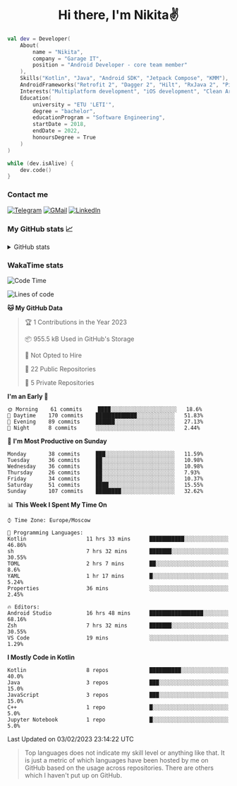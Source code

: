 <h1 align="center">
Hi there, I'm Nikita✌️
</h1>

```kotlin
val dev = Developer(
    About(
        name = "Nikita",
        company = "Garage IT",
        position = "Android Developer - core team member"
    ),
    Skills("Kotlin", "Java", "Android SDK", "Jetpack Compose", "KMM"),
    AndroidFrameworks("Retrofit 2", "Dagger 2", "Hilt", "RxJava 2", "Picasso", "Kotlin Coroutines"),
    Interests("Multiplatform development", "iOS development", "Clean Architecture"),
    Education(
        university = "ETU 'LETI'",
        degree = "bachelor",
        educationProgram = "Software Engineering",
        startDate = 2018,
        endDate = 2022,
        honoursDegree = True
    )
)

while (dev.isAlive) {
    dev.code()
}
```

### Contact me

[![Telegram](https://img.shields.io/badge/Telegram-white?style=for-the-badge&logo=telegram&logoColor=29e9ea)](https://t.me/po4yka)
[![GMail](https://img.shields.io/badge/Gmail-white?style=for-the-badge&logo=gmail&logoColor=d14836)](mailto:pochaev.nik@gmail.com)
[![LinkedIn](https://img.shields.io/badge/linkedin%20-white.svg?&style=for-the-badge&logo=linkedin&logoColor=%230077B5)](https://www.linkedin.com/in/nikita-pochaev-415b5a1a1)

### My GitHub stats 📈

<details>
  <summary>GitHub stats</summary>
  <p align="center">
    <img src="https://github-readme-stats.vercel.app/api?username=po4yka&show_icons=true&theme=dark" />
  </p>
</details>

### WakaTime stats

<!--START_SECTION:waka-->
![Code Time](http://img.shields.io/badge/Code%20Time-3%2C581%20hrs%2027%20mins-blue)

![Lines of code](https://img.shields.io/badge/From%20Hello%20World%20I%27ve%20Written-179%20Thousand%20lines%20of%20code-blue)

**🐱 My GitHub Data** 

> 🏆 1 Contributions in the Year 2023
 > 
> 📦 955.5 kB Used in GitHub's Storage 
 > 
> 🚫 Not Opted to Hire
 > 
> 📜 22 Public Repositories 
 > 
> 🔑 5 Private Repositories  
 > 
**I'm an Early 🐤** 

```text
🌞 Morning    61 commits     ████░░░░░░░░░░░░░░░░░░░░░   18.6% 
🌆 Daytime    170 commits    █████████████░░░░░░░░░░░░   51.83% 
🌃 Evening    89 commits     ██████░░░░░░░░░░░░░░░░░░░   27.13% 
🌙 Night      8 commits      ░░░░░░░░░░░░░░░░░░░░░░░░░   2.44%

```
📅 **I'm Most Productive on Sunday** 

```text
Monday       38 commits     ███░░░░░░░░░░░░░░░░░░░░░░   11.59% 
Tuesday      36 commits     ██░░░░░░░░░░░░░░░░░░░░░░░   10.98% 
Wednesday    36 commits     ██░░░░░░░░░░░░░░░░░░░░░░░   10.98% 
Thursday     26 commits     ██░░░░░░░░░░░░░░░░░░░░░░░   7.93% 
Friday       34 commits     ██░░░░░░░░░░░░░░░░░░░░░░░   10.37% 
Saturday     51 commits     ████░░░░░░░░░░░░░░░░░░░░░   15.55% 
Sunday       107 commits    ████████░░░░░░░░░░░░░░░░░   32.62%

```


📊 **This Week I Spent My Time On** 

```text
⌚︎ Time Zone: Europe/Moscow

💬 Programming Languages: 
Kotlin                   11 hrs 33 mins      ███████████░░░░░░░░░░░░░░   46.86% 
sh                       7 hrs 32 mins       ███████░░░░░░░░░░░░░░░░░░   30.55% 
TOML                     2 hrs 7 mins        ██░░░░░░░░░░░░░░░░░░░░░░░   8.6% 
YAML                     1 hr 17 mins        █░░░░░░░░░░░░░░░░░░░░░░░░   5.24% 
Properties               36 mins             ░░░░░░░░░░░░░░░░░░░░░░░░░   2.45%

🔥 Editors: 
Android Studio           16 hrs 48 mins      █████████████████░░░░░░░░   68.16% 
Zsh                      7 hrs 32 mins       ███████░░░░░░░░░░░░░░░░░░   30.55% 
VS Code                  19 mins             ░░░░░░░░░░░░░░░░░░░░░░░░░   1.29%

```

**I Mostly Code in Kotlin** 

```text
Kotlin                   8 repos             ██████████░░░░░░░░░░░░░░░   40.0% 
Java                     3 repos             ███░░░░░░░░░░░░░░░░░░░░░░   15.0% 
JavaScript               3 repos             ███░░░░░░░░░░░░░░░░░░░░░░   15.0% 
C++                      1 repo              █░░░░░░░░░░░░░░░░░░░░░░░░   5.0% 
Jupyter Notebook         1 repo              █░░░░░░░░░░░░░░░░░░░░░░░░   5.0%

```



 Last Updated on 03/02/2023 23:14:22 UTC
<!--END_SECTION:waka-->

> Top languages does not indicate my skill level or anything like that. It is just a metric of which languages have been hosted by me on GitHub based on the usage across repositories. There are others which I haven't put up on GitHub.
